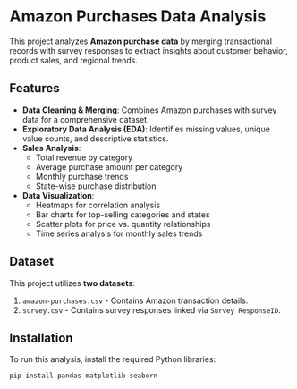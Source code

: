 # Amazon Purchases Data Analysis

This project analyzes **Amazon purchase data** by merging transactional records with survey responses to extract insights about customer behavior, product sales, and regional trends.

## Features
- **Data Cleaning & Merging**: Combines Amazon purchases with survey data for a comprehensive dataset.
- **Exploratory Data Analysis (EDA)**: Identifies missing values, unique value counts, and descriptive statistics.
- **Sales Analysis**:
  - Total revenue by category
  - Average purchase amount per category
  - Monthly purchase trends
  - State-wise purchase distribution
- **Data Visualization**:
  - Heatmaps for correlation analysis
  - Bar charts for top-selling categories and states
  - Scatter plots for price vs. quantity relationships
  - Time series analysis for monthly sales trends

## Dataset
This project utilizes **two datasets**:
1. `amazon-purchases.csv` - Contains Amazon transaction details.
2. `survey.csv` - Contains survey responses linked via `Survey ResponseID`.

## Installation
To run this analysis, install the required Python libraries:

```bash
pip install pandas matplotlib seaborn
